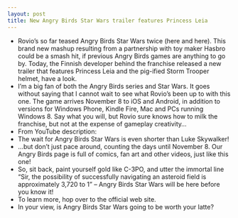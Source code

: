 ```yaml
---
layout: post
title: New Angry Birds Star Wars trailer features Princess Leia
---
```

* Rovio’s so far teased Angry Birds Star Wars twice (here and here). This brand new mashup resulting from a partnership with toy maker Hasbro could be a smash hit, if previous Angry Birds games are anything to go by. Today, the Finnish developer behind the franchise released a new trailer that features Princess Leia and the pig-ified Storm Trooper helmet, have a look.
* I’m a big fan of both the Angry Birds series and Star Wars. It goes without saying that I cannot wait to see what Rovio’s been up to with this one. The game arrives November 8 to iOS and Android, in addition to versions for Windows Phone, Kindle Fire, Mac and PCs running Windows 8. Say what you will, but Rovio sure knows how to milk the franchise, but not at the expense of gameplay creativity…
* From YouTube description:
* The wait for Angry Birds Star Wars is even shorter than Luke Skywalker!
* …but don’t just pace around, counting the days until November 8. Our Angry Birds page is full of comics, fan art and other videos, just like this one!
* So, sit back, paint yourself gold like C-3PO, and utter the immortal line “Sir, the possibility of successfully navigating an asteroid field is approximately 3,720 to 1” – Angry Birds Star Wars will be here before you know it!
* To learn more, hop over to the official web site.
* In your view, is Angry Birds Star Wars going to be worth your latte?


